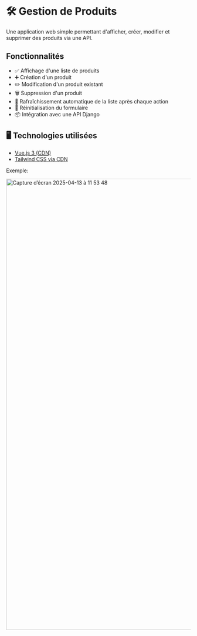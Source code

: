 # 🛠️ Gestion de Produits

Une application web simple permettant d'afficher, créer, modifier et supprimer des produits via une API.

## Fonctionnalités

- ✅ Affichage d'une liste de produits
- ➕ Création d'un produit
- ✏️ Modification d'un produit existant
- 🗑️ Suppression d'un produit
- 🔄 Rafraîchissement automatique de la liste après chaque action
- 🧹 Réinitialisation du formulaire
- 📦 Intégration avec une API Django

## 🖥️ Technologies utilisées

- [Vue.js 3 (CDN)](https://vuejs.org/)
- [Tailwind CSS via CDN](https://tailwindcss.com/)

Exemple:

<img width="1228" alt="Capture d’écran 2025-04-13 à 11 53 48" src="https://github.com/user-attachments/assets/5503dae1-3405-42ed-a32c-44189978338a" />

